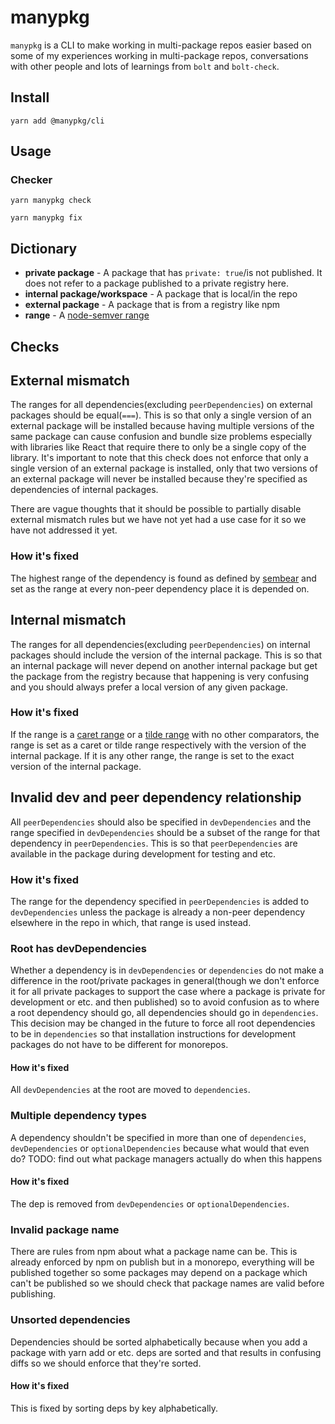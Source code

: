 # manypkg

`manypkg` is a CLI to make working in multi-package repos easier based on some of my experiences working in multi-package repos, conversations with other people and lots of learnings from `bolt` and `bolt-check`.

## Install

```
yarn add @manypkg/cli
```

## Usage

### Checker

```
yarn manypkg check
```

```
yarn manypkg fix
```

## Dictionary

- **private package** - A package that has `private: true`/is not published. It does not refer to a package published to a private registry here.
- **internal package/workspace** - A package that is local/in the repo
- **external package** - A package that is from a registry like npm
- **range** - A [node-semver range](https://github.com/npm/node-semver#ranges)

## Checks

## External mismatch

The ranges for all dependencies(excluding `peerDependencies`) on external packages should be equal(`===`). This is so that only a single version of an external package will be installed because having multiple versions of the same package can cause confusion and bundle size problems especially with libraries like React that require there to only be a single copy of the library. It's important to note that this check does not enforce that only a single version of an external package is installed, only that two versions of an external package will never be installed because they're specified as dependencies of internal packages.

There are vague thoughts that it should be possible to partially disable external mismatch rules but we have not yet had a use case for it so we have not addressed it yet.

### How it's fixed

The highest range of the dependency is found as defined by [sembear](https://github.com/mitchellhamilton/sembear) and set as the range at every non-peer dependency place it is depended on.

## Internal mismatch

The ranges for all dependencies(excluding `peerDependencies`) on internal packages should include the version of the internal package. This is so that an internal package will never depend on another internal package but get the package from the registry because that happening is very confusing and you should always prefer a local version of any given package.

### How it's fixed

If the range is a [caret range](https://github.com/npm/node-semver#caret-ranges-123-025-004) or a [tilde range](https://github.com/npm/node-semver#tilde-ranges-123-12-1) with no other comparators, the range is set as a caret or tilde range respectively with the version of the internal package. If it is any other range, the range is set to the exact version of the internal package.

## Invalid dev and peer dependency relationship

All `peerDependencies` should also be specified in `devDependencies` and the range specified in `devDependencies` should be a subset of the range for that dependency in `peerDependencies`. This is so that `peerDependencies` are available in the package during development for testing and etc.

### How it's fixed

The range for the dependency specified in `peerDependencies` is added to `devDependencies` unless the package is already a non-peer dependency elsewhere in the repo in which, that range is used instead.

### Root has devDependencies

Whether a dependency is in `devDependencies` or `dependencies` do not make a difference in the root/private packages in general(though we don't enforce it for all private packages to support the case where a package is private for development or etc. and then published) so to avoid confusion as to where a root dependency should go, all dependencies should go in `dependencies`. This decision may be changed in the future to force all root dependencies to be in `dependencies` so that installation instructions for development packages do not have to be different for monorepos.

#### How it's fixed

All `devDependencies` at the root are moved to `dependencies`.

### Multiple dependency types

A dependency shouldn't be specified in more than one of `dependencies`, `devDependencies` or `optionalDependencies` because what would that even do? TODO: find out what package managers actually do when this happens

#### How it's fixed

The dep is removed from `devDependencies` or `optionalDependencies`.

### Invalid package name

There are rules from npm about what a package name can be. This is already enforced by npm on publish but in a monorepo, everything will be published together so some packages may depend on a package which can't be published so we should check that package names are valid before publishing.

### Unsorted dependencies

Dependencies should be sorted alphabetically because when you add a package with yarn add or etc. deps are sorted and that results in confusing diffs so we should enforce that they're sorted.

#### How it's fixed

This is fixed by sorting deps by key alphabetically.
